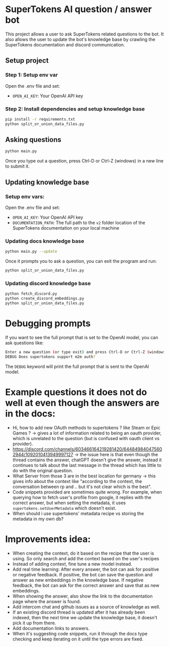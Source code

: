 # SuperTokens AI question / answer bot

This project allows a user to ask SuperTokens related questions to the bot. It also allows the user to update the bot's knowledge base by crawling the SuperTokens documentation and discord communication.

## Setup project

### Step 1: Setup env var
Open the .env file and set:
- `OPEN_AI_KEY`: Your OpenAI API key

### Step 2: Install dependencies and setup knowledge base
```bash
pip install -r requirements.txt
python split_or_union_data_files.py
```

## Asking questions
```bash
python main.py
```

Once you type out a question, press Ctrl-D or Ctrl-Z (windows) in a new line to submit it.

## Updating knowledge base

### Setup env vars:
Open the .env file and set:
- `OPEN_AI_KEY`: Your OpenAI API key
- `DOCUMENTATION_PATH`: The full path to the `v2` folder location of the SuperTokens documentation on your local machine

### Updating docs knowledge base
```bash
python main.py --update
```

Once it prompts you to ask a question, you can exit the program and run:

```bash
python split_or_union_data_files.py
```

### Updating discord knowledge base
```bash
python fetch_discord.py
python create_discord_embeddings.py
python split_or_union_data_files.py
```

# Debugging prompts
If you want to see the full prompt that is set to the OpenAI model, you can ask questions like:
```bash
Enter a new question (or type exit) and press Ctrl-D or Ctrl-Z (windows) in a new line to ask:
DEBUG Does supertokens support m2m auth?
```

The `DEBUG` keyword will print the full prompt that is sent to the OpenAI model.

# Example questions it does not do well at even though the answers are in the docs:
- Hi, how to add new OAuth methods to supertokens ? like Steam or Epic Games ? -> gives a lot of information related to being an oauth provider, which is unrelated to the question (but is confused with oauth client vs provider).
- https://discord.com/channels/603466164219281420/644849840475602944/1092010413949997127 -> the issue here is that even though the thread contains the answer, chatGPT doesn't give the answer, instead it continues to talk about the last message in the thread which has little to do with the original question.
- What Server from those 3 are in the best location for germany -> this gives info about the context like "according to the context, the conversation between rp and <user>.. but it's not clear which is the best".
- Code snippets provided are sometimes quite wrong. For example, when querying how to fetch user's profile from google, it replies with the correct answer, but when setting the metadata, it uses `supertokens.setUserMetadata` which doesn't exist.
- When should i use supertokens' metadata recipe vs storing the metadata in my own db?

# Improvements idea:
- When creating the context, do it based on the recipe that the user is using. So only search and add the context based on the user's recipes
- Instead of adding context, fine tune a new model instead.
- Add real time learning: After every answer, the bot can ask for positive or negative feedback. If positive, the bot can save the question and answer as new embeddings in the knowledge base. If negative feedback, the bot can ask for the correct answer and save that as new embeddings.
- When showing the answer, also show the link to the documentation page where the answer is found.
- Add intercom chat and github issues as a source of knowledge as well.
- If an existing discord thread is updated after it has already been indexed, then the next time we update the knowledge base, it doesn't pick it up from there.
- Add documentation links to answers.
- When it's suggesting code snippets, run it through the docs type checking and keep iterating on it until the type errors are fixed.